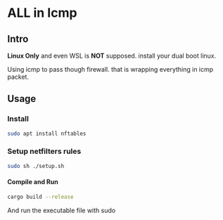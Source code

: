 # ALL in Icmp

## Intro

**Linux Only** and even WSL is **NOT** supposed. install your dual boot linux.

Using icmp to pass though firewall. that is wrapping everything in icmp packet.

## Usage

### Install

```bash
sudo apt install nftables
```

### Setup netfilters rules

```bash
sudo sh ./setup.sh
```

#### Compile and Run

```bash
cargo build --release
```

And run the executable file with sudo
